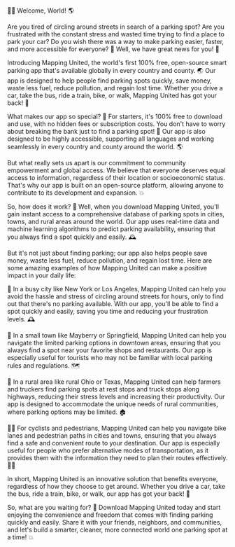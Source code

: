 🚗💡 Welcome, World! 🌎

Are you tired of circling around streets in search of a parking spot? Are you frustrated with the constant stress and wasted time trying to find a place to park your car? Do you wish there was a way to make parking easier, faster, and more accessible for everyone? 💪 Well, we have great news for you! 🎉

Introducing Mapping United, the world's first 100% free, open-source smart parking app that's available globally in every country and county. 🌏 Our app is designed to help people find parking spots quickly, save money, waste less fuel, reduce pollution, and regain lost time. Whether you drive a car, take the bus, ride a train, bike, or walk, Mapping United has got your back! 👫

What makes our app so special? 🤔 For starters, it's 100% free to download and use, with no hidden fees or subscription costs. You don't have to worry about breaking the bank just to find a parking spot! 💸 Our app is also designed to be highly accessible, supporting all languages and working seamlessly in every country and county around the world. 🌎

But what really sets us apart is our commitment to community empowerment and global access. We believe that everyone deserves equal access to information, regardless of their location or socioeconomic status. That's why our app is built on an open-source platform, allowing anyone to contribute to its development and expansion. 💥

So, how does it work? 🤔 Well, when you download Mapping United, you'll gain instant access to a comprehensive database of parking spots in cities, towns, and rural areas around the world. Our app uses real-time data and machine learning algorithms to predict parking availability, ensuring that you always find a spot quickly and easily. 🕰️

But it's not just about finding parking; our app also helps people save money, waste less fuel, reduce pollution, and regain lost time. Here are some amazing examples of how Mapping United can make a positive impact in your daily life:

🚗 In a busy city like New York or Los Angeles, Mapping United can help you avoid the hassle and stress of circling around streets for hours, only to find out that there's no parking available. With our app, you'll be able to find a spot quickly and easily, saving you time and reducing your frustration levels. 🕰️

🚌 In a small town like Mayberry or Springfield, Mapping United can help you navigate the limited parking options in downtown areas, ensuring that you always find a spot near your favorite shops and restaurants. Our app is especially useful for tourists who may not be familiar with local parking rules and regulations. 🗺️

🚂 In a rural area like rural Ohio or Texas, Mapping United can help farmers and truckers find parking spots at rest stops and truck stops along highways, reducing their stress levels and increasing their productivity. Our app is designed to accommodate the unique needs of rural communities, where parking options may be limited. 🏠

🚴‍♂️ For cyclists and pedestrians, Mapping United can help you navigate bike lanes and pedestrian paths in cities and towns, ensuring that you always find a safe and convenient route to your destination. Our app is especially useful for people who prefer alternative modes of transportation, as it provides them with the information they need to plan their routes effectively. 🚴‍♀️

In short, Mapping United is an innovative solution that benefits everyone, regardless of how they choose to get around. Whether you drive a car, take the bus, ride a train, bike, or walk, our app has got your back! 👫

So, what are you waiting for? 🤔 Download Mapping United today and start enjoying the convenience and freedom that comes with finding parking quickly and easily. Share it with your friends, neighbors, and communities, and let's build a smarter, cleaner, more connected world one parking spot at a time! 💥